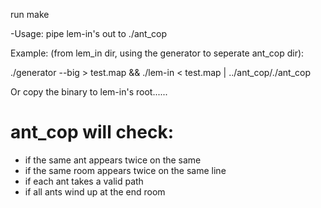 run make

-Usage: pipe lem-in's out to ./ant_cop

Example: (from lem_in dir, using the generator to seperate ant_cop dir):

./generator --big > test.map && ./lem-in < test.map | ../ant_cop/./ant_cop

Or copy the binary to lem-in's root......

# ant_cop will check:
- if the same ant appears twice on the same
- if the same room appears twice on the same line
- if each ant takes a valid path
- if all ants wind up at the end room